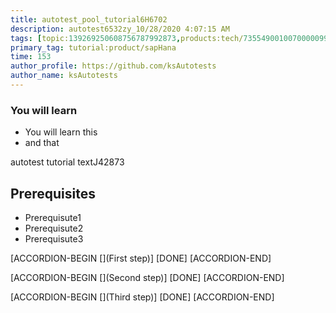 ```yaml
---
title: autotest_pool_tutorial6H6702
description: autotest6532zy_10/28/2020 4:07:15 AM
tags: [topic:139269250608756787992873,products:tech/73554900100700000996,tutorial:experience/advanced]
primary_tag: tutorial:product/sapHana
time: 153
author_profile: https://github.com/ksAutotests
author_name: ksAutotests
---
```

### You will learn
- You will learn this
- and that

autotest tutorial textJ42873

## Prerequisites
- Prerequisute1
- Prerequisute2
- Prerequisute3

[ACCORDION-BEGIN [](First step)]
[DONE]
[ACCORDION-END]

[ACCORDION-BEGIN [](Second step)]
[DONE]
[ACCORDION-END]

[ACCORDION-BEGIN [](Third step)]
[DONE]
[ACCORDION-END]

